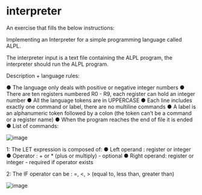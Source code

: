 # interpreter

An exercise that fills the below instructions:

Implementing an Interpreter for a simple programming language called ALPL.

The interpreter input is a text file containing the ALPL program, the interpreter should run the ALPL program.

Description + language rules:

● The language only deals with positive or negative integer numbers
● There are ten registers numbered R0 - R9, each register can hold an integer number
● All the language tokens are in UPPERCASE
● Each line includes exactly one command or label, there are no multiline commands
● A label is an alphanumeric token followed by a colon (the token can’t be a command or a register name)
● When the program reaches the end of file it is ended
● List of commands:

![image](https://user-images.githubusercontent.com/36486045/226184206-420fda6e-fbfe-48ce-a0c9-ea5007d237ae.png)

1: The LET expression is composed of:
● Left operand : register or integer
● Operator : + or * (plus or multiply) - optional
● Right operand: register or integer - required if operator exists

2: The IF operator can be : =, <, > (equal to, less than, greater than)

![image](https://user-images.githubusercontent.com/36486045/226184243-4bb1f1f7-3251-4c54-8748-8b3ccc1136af.png)
